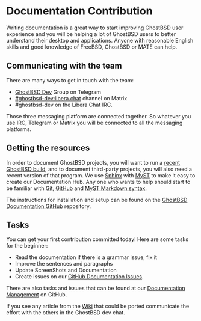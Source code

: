 <h1>Documentation Contribution</h1>

Writing documentation is a great way to start improving GhostBSD user experience and you will be helping a lot of GhostBSD users to better understand their desktop and applications. Anyone with reasonable English skills and good knowledge of FreeBSD, GhostBSD or MATE can help.

## Communicating with the team

There are many ways to get in touch with the team:
* [GhostBSD Dev](https://t.me/ghostbsd_dev) Group on Telegram
* [#ghostbsd-dev:libera.chat](https://app.element.io/#/room/#ghostbsd-dev:libera.chat) channel on Matrix
* #ghostbsd-dev on the Libera Chat IRC.

Those three messaging platform are connected together. So whatever you use IRC, Telegram or Matrix you will be connected to all the messaging platforms.

## Getting the resources

In order to document GhostBSD projects, you will want to run a [recent GhostBSD build](https://www.ghostbsd.org/download#latest_builds), and to document third-party projects, you will also need a recent version of that program. We use [Sphinx](https://www.sphinx-doc.org) with [MyST](https://myst-parser.readthedocs.io) to make it easy to create our Documentation Hub. Any one who wants to help should start to be familiar with [Git](getting-started.md#knowing-how-to-use-git), [GitHub](getting-started.md#knowing-how-to-use-github) and [MyST Markdown syntax](https://myst-parser.readthedocs.io/en/latest/intro.html).

The instructions for installation and setup can be found on the  [GhostBSD Documentation GitHub](https://github.com/ghostbsd/documentation#local-development-server) repository.

## Tasks

You can get your first contribution committed today! Here are some tasks for the beginner:
* Read the documentation if there is a grammar issue, fix it
* Improve the sentences and paragraphs
* Update ScreenShots and Documentation
* Create issues on our  [GitHub Documentation Issues](https://github.com/ghostbsd/documentation/issues/new).

There are also tasks and issues that can be found at our [Documentation Management](https://github.com/orgs/ghostbsd/projects/5) on GitHub.

If you see any article from the [Wiki](https://wiki.ghostbsd.org/) that could be ported communicate the effort with the others in the GhostBSD dev chat.
